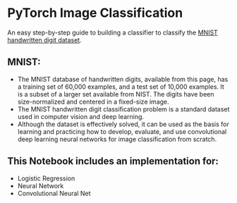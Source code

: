 # PyTorch Image Classification
An easy step-by-step guide to building a classifier to classify the <a href="http://yann.lecun.com/exdb/mnist/">MNIST handwritten digit dataset</a>.

## MNIST:
- The MNIST database of handwritten digits, available from this page, has a training set of 60,000 examples, and a test set of 10,000 examples. It is a subset of a larger set available from NIST. The digits have been size-normalized and centered in a fixed-size image.
- The MNIST handwritten digit classification problem is a standard dataset used in computer vision and deep learning.
- Although the dataset is effectively solved, it can be used as the basis for learning and practicing how to develop, evaluate, and use convolutional deep learning neural networks for image classification from scratch. 

## This Notebook includes an implementation for:
- Logistic Regression
- Neural Network
- Convolutional Neural Net
